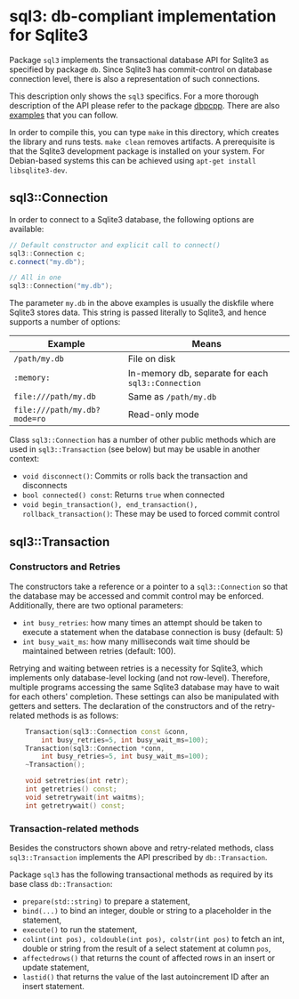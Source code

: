 # sql3: db-compliant implementation for Sqlite3

Package `sql3` implements the transactional database API for Sqlite3 as
specified by package `db`. Since Sqlite3 has commit-control on database
connection level, there is also a representation of such connections.

This description only shows the `sql3` specifics. For a more thorough
description of the API please refer to the package [dbpcpp](../dbcpp/). There
are also [examples](../examples) that you can follow.

In order to compile this, you can type `make` in this directory, which creates
the library and runs tests. `make clean` removes artifacts. A prerequisite is
that the Sqlite3 development package is installed on your system. For Debian-based systems this can be achieved using `apt-get install libsqlite3-dev`.

## sql3::Connection

In order to connect to a Sqlite3 database, the following options are
available:

```c++
// Default constructor and explicit call to connect()
sql3::Connection c;
c.connect("my.db");
```

```c++
// All in one
sql3::Connection("my.db");
```

The parameter `my.db` in the above examples is usually the diskfile where
Sqlite3 stores data. This string is passed literally to Sqlite3, and hence
supports a number of options:

Example                     | Means
----------------------------|-------------
`/path/my.db`               | File on disk
`:memory:`                  | In-memory db, separate for each `sql3::Connection`
`file:///path/my.db`        | Same as `/path/my.db`
`file:///path/my.db?mode=ro`| Read-only mode

Class `sql3::Connection` has a number of other public methods which are
used in `sql3::Transaction` (see below) but may be usable in another context:

*  `void disconnect()`: Commits or rolls back the transaction and disconnects
*  `bool connected() const`: Returns `true` when connected
*  `void begin_transaction(), end_transaction(), rollback_transaction()`:
   These may be used to forced commit control

## sql3::Transaction

### Constructors and Retries

The constructors take a reference or a pointer to a `sql3::Connection` so that
the database may be accessed and commit control may be enforced. Additionally,
there are two optional parameters:

*  `int busy_retries`: how many times an attempt should be taken to execute
   a statement when the database connection is busy (default: 5)
*  `int busy_wait_ms`: how many milliseconds wait time should be maintained
   between retries (default: 100).

Retrying and waiting between retries is a necessity for Sqlite3, which
implements only database-level locking (and not row-level). Therefore, multiple
programs accessing the same Sqlite3 database may have to wait for each others'
completion. These settings can also be manipulated with getters and setters. The
declaration of the constructors and of the retry-related methods is as follows:

```c++
    Transaction(sql3::Connection const &conn,
		int busy_retries=5, int busy_wait_ms=100);
    Transaction(sql3::Connection *conn,
		int busy_retries=5, int busy_wait_ms=100);
    ~Transaction();

    void setretries(int retr);
    int getretries() const;
    void setretrywait(int waitms);
    int getretrywait() const;
```

### Transaction-related methods

Besides the constructors shown above and retry-related methods, class
`sql3::Transaction` implements the API prescribed by `db::Transaction`.

Package `sql3` has the following transactional methods as required by its
base class `db::Transaction`:

*  `prepare(std::string)` to prepare a statement,
*  `bind(...)` to bind an integer, double or string to a placeholder in
   the statement,
*  `execute()` to run the statement,
*  `colint(int pos), coldouble(int pos), colstr(int pos)` to fetch an int,
   double or string from the result of a select statement at column `pos`,
*  `affectedrows()` that returns the count of affected rows in an insert
   or update statement,
*  `lastid()` that returns the value of the last autoincrement ID after an
   insert statement.
